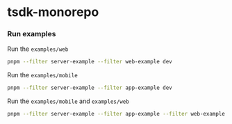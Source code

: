 # tsdk-monorepo

### Run examples

Run the `examples/web`

```bash
pnpm --filter server-example --filter web-example dev
```

Run the `examples/mobile`

```bash
pnpm --filter server-example --filter app-example dev
```

Run the `examples/mobile` and `examples/web`

```bash
pnpm --filter server-example --filter app-example --filter web-example dev
```
